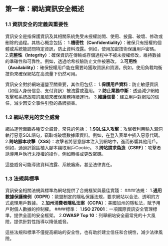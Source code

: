 ## 第一章：網站資訊安全概述

### 1.1 資訊安全的定義與重要性

資訊安全是指保護資訊及其相關系統免受未授權訪問、使用、披露、破壞、修改或刪除的過程。其核心概念包括：
1.**機密性（Confidentiality）**：確保只有授權的個體或系統能訪問特定資訊，防止資料洩露。例如，使用加密技術保護用戶密碼。
2.**完整性（Integrity）**：確保資訊在傳輸或存儲過程中不被未授權修改，維持數據的準確性和可靠性。例如，透過哈希校驗防止文件被篡改。
3.**可用性（Availability）**：確保授權用戶能在需要時獲取資訊和資源。例如，使用負載均衡技術來確保網站在高流量下仍然可用。

資訊安全對於網站運營至關重要，其作用包括：
1.**保護用戶資料**：防止敏感資訊（如個人身份信息、支付資訊）被洩露或濫用。
2.**防止業務中斷**：透過減少網絡攻擊和系統故障的風險來確保業務持續運行。
3.**維護信譽**：建立用戶對網站的信任，減少因安全事件引發的品牌損害。

### 1.2 網站常見的安全威脅

網站運營面臨各種安全威脅，常見的包括：
1.**SQL注入攻擊**：攻擊者利用輸入漏洞執行惡意SQL語句，竊取或破壞數據庫資料。例如，在登入表單中插入惡意代碼。
2.**跨站腳本攻擊（XSS）**：攻擊者將惡意腳本注入到網站中，進而影響其他用戶。例如，通過評論區植入腳本竊取用戶Cookie。
3.**跨站請求偽造（CSRF）**：攻擊者誘導用戶執行未授權的操作，例如轉帳或更改密碼。

這些威脅可能導致資料洩露、系統癱瘓，甚至法律責任。

### 1.3 法規與標準

資訊安全相關法規與標準為網站提供了合規框架與最佳實踐：
####法規：
1.**通用數據保護條例（GDPR）**：歐盟制定的隱私保護法規，要求網站以合法、透明的方式處理用戶數據。
2.**加州消費者隱私法案（CCPA）**：美國加州的隱私法，賦予用戶對個人數據的控制權。
####標準：
1.**ISO 27001**：一項國際資訊安全管理標準，提供全面的安全框架。
2.**OWASP Top 10**：列舉網站安全最常見的十大風險，提供針對性指導以降低威脅。

這些法規和標準不僅提高網站的安全性，也有助於建立信任和合規性，減少法律風險。

